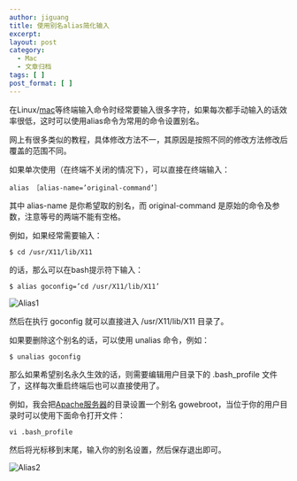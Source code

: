 ```yaml
---
author: jiguang
title: 使用别名alias简化输入
excerpt:
layout: post
category:
  - Mac
  - 文章归档
tags: [ ]
post_format: [ ]
---
```

在Linux/[mac][1]等终端输入命令时经常要输入很多字符，如果每次都手动输入的话效率很低，这时可以使用alias命令为常用的命令设置别名。

网上有很多类似的教程，具体修改方法不一，其原因是按照不同的修改方法修改后覆盖的范围不同。

如果单次使用（在终端不关闭的情况下），可以直接在终端输入：

    alias ［alias-name=’original-command’］

其中 alias-name 是你希望取的别名，而 original-command 是原始的命令及参数，注意等号的两端不能有空格。

例如，如果经常需要输入：

    $ cd /usr/X11/lib/X11

的话，那么可以在bash提示符下输入：

    $ alias goconfig=’cd /usr/X11/lib/X11’

![Alias1][2]

然后在执行 goconfig 就可以直接进入 /usr/X11/lib/X11 目录了。

如果要删除这个别名的话，可以使用 unalias 命令，例如：

    $ unalias goconfig

那么如果希望别名永久生效的话，则需要编辑用户目录下的 .bash_profile 文件了，这样每次重启终端后也可以直接使用了。

例如，我会把[Apache服务器][3]的目录设置一个别名 gowebroot，当位于你的用户目录时可以使用下面命令打开文件：

    vi .bash_profile

然后将光标移到末尾，输入你的别名设置，然后保存退出即可。

![Alias2][4]

 [1]: http://44ux.com/index.php/tag/mac/ "mac"
 [2]: http://44ux.com/wp-content/uploads/2012/03/alias1.png "alias1.png"
 [3]: http://44ux.com/index.php/2011/11/mac-lion-apache-php-environment/
 [4]: http://44ux.com/wp-content/uploads/2012/03/alias2.png "alias2.png"